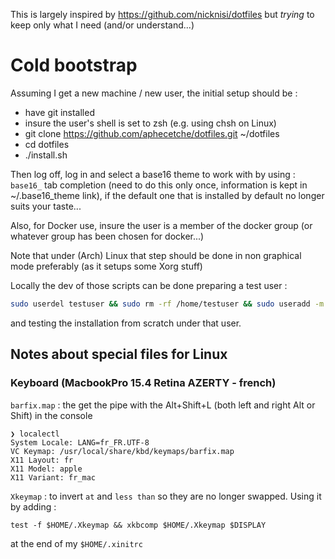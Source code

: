 This is largely inspired by https://github.com/nicknisi/dotfiles but _trying_ to keep only what I need (and/or understand...)

# Cold bootstrap

Assuming I get a new machine / new user, the initial setup should be :

- have git installed
- insure the user's shell is set to zsh (e.g. using chsh on Linux)
- git clone https://github.com/aphecetche/dotfiles.git ~/dotfiles
- cd dotfiles
- ./install.sh

Then log off, log in and select a base16 theme to work with by using : `base16_` tab completion (need to do this only
once, information is kept in ~/.base16_theme link), if the default one that is installed by default no longer suits your
taste...

Also, for Docker use, insure the user is a member of the docker group (or whatever group has been chosen for docker...)

Note that under (Arch) Linux that step should be done in non graphical mode preferably (as it setups some Xorg stuff)

Locally the dev of those scripts can be done preparing a test user : 

```zsh
sudo userdel testuser && sudo rm -rf /home/testuser && sudo useradd -m testuser && sudo passwd testuser && sudo chsh testuser -s /bin/zsh
```

and testing the installation from scratch under that user.

## Notes about special files for Linux 
 
### Keyboard (MacbookPro 15.4 Retina AZERTY - french)

`barfix.map` : the get the pipe with the Alt+Shift+L (both left and right Alt or Shift) in the console

```
❯ localectl
System Locale: LANG=fr_FR.UTF-8
VC Keymap: /usr/local/share/kbd/keymaps/barfix.map
X11 Layout: fr
X11 Model: apple
X11 Variant: fr_mac
```

`Xkeymap` : to invert `at` and `less than` so they are no longer swapped. Using it by adding :

```
test -f $HOME/.Xkeymap && xkbcomp $HOME/.Xkeymap $DISPLAY
```

at the end of my `$HOME/.xinitrc`

